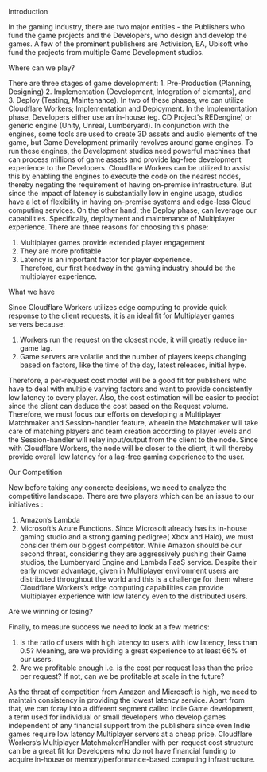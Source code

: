 Introduction

In the gaming industry, there are two major entities - the Publishers who fund the game projects and the Developers, who design and develop the games. A few of the prominent publishers are Activision, EA, Ubisoft who fund the projects from multiple Game Development studios. 

Where can we play?

There are three stages of game development: 1. Pre-Production (Planning, Designing) 2. Implementation (Development, Integration of elements), and 3. Deploy (Testing, Maintenance). In two of these phases, we can utilize Cloudflare Workers; Implementation and Deployment. In the Implementation phase, Developers either use an in-house (eg. CD Project's REDengine) or generic engine (Unity, Unreal, Lumberyard). In conjunction with the engines, some tools are used to create 3D assets and audio elements of the game, but Game Development primarily revolves around game engines. To run these engines, the Development studios need powerful machines that can process millions of game assets and provide lag-free development experience to the Developers. Cloudflare Workers can be utilized to assist this by enabling the engines to execute the code on the nearest nodes, thereby negating the requirement of having on-premise infrastructure. But since the impact of latency is substantially low in engine usage, studios have a lot of flexibility in having on-premise systems and edge-less Cloud computing services. On the other hand, the Deploy phase, can leverage our capabilities. Specifically, deployment and maintenance of Multiplayer experience. There are three reasons for choosing this phase:
1) Multiplayer games provide extended player engagement 
2) They are more profitable 
3) Latency is an important factor for player experience.  
Therefore, our first headway in the gaming industry should be the multiplayer experience. 

What we have

Since Cloudflare Workers utilizes edge computing to provide quick response to the client requests, it is an ideal fit for Multiplayer games servers because:
1) Workers run the request on the closest node, it will greatly reduce in-game lag. 
2) Game servers are volatile and the number of players keeps changing based on factors, like the time of the day, latest releases, initial hype. 

Therefore, a per-request cost model will be a good fit for publishers who have to deal with multiple varying factors and want to provide consistently low latency to every player. Also, the cost estimation will be easier to predict since the client can deduce the cost based on the Request volume. Therefore, we must focus our efforts on developing a Multiplayer Matchmaker and Session-handler feature, wherein the Matchmaker will take care of matching players and team creation according to player levels and the Session-handler will relay input/output from the client to the node. Since with Cloudflare Workers, the node will be closer to the client, it will thereby provide overall low latency for a lag-free gaming experience to the user.

Our Competition

Now before taking any concrete decisions, we need to analyze the competitive landscape. There are two players which can be an issue to our initiatives :
1) Amazon’s Lambda 
2) Microsoft’s Azure Functions. 
Since Microsoft already has its in-house gaming studio and a strong gaming pedigree( Xbox and Halo), we must consider them our biggest competitor. While Amazon should be our second threat, considering they are aggressively pushing their Game studios, the Lumberyard Engine and Lambda FaaS service. Despite their early mover advantage, given in Multiplayer environment users are distributed throughout the world and this is a challenge for them where Cloudflare Workers’s edge computing capabilities can provide Multiplayer experience with low latency even to the distributed users.

Are we winning or losing? 

Finally, to measure success we need to look at a few metrics: 
1.	Is the ratio of users with high latency to users with low latency, less than 0.5? Meaning, are we providing a great experience to at least 66% of our users. 
2.	Are we profitable enough i.e. is the cost per request less than the price per request? If not, can we be profitable at scale in the future? 

As the threat of competition from Amazon and Microsoft is high, we need to maintain consistency in providing the lowest latency service. Apart from that, we can foray into a different segment called Indie Game development, a term used for individual or small developers who develop games independent of any financial support from the publishers since even Indie games require low latency Multiplayer servers at a cheap price. Cloudflare Workers’s Multiplayer Matchmaker/Handler with per-request cost structure can be a great fit for Developers who do not have financial funding to acquire in-house or memory/performance-based computing infrastructure.


